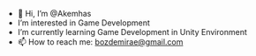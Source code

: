 - 👋 Hi, I’m @Akemhas
-  I’m interested in Game Development
-  I’m currently learning Game Development in Unity Environment
- 📫 How to reach me: bozdemirae@gmail.com
